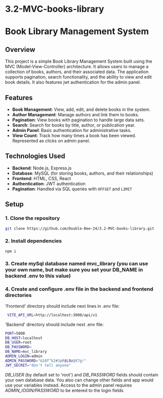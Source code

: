 ﻿# 3.2-MVC-books-library
# Book Library Management System

## Overview

This project is a simple Book Library Management System built using the MVC (Model-View-Controller) architecture. It allows users to manage a collection of books, authors, and their associated data. The application supports pagination, search functionality, and the ability to view and edit book details. It also features jwt authentication for the admin panel.

## Features

- **Book Management**: View, add, edit, and delete books in the system.
- **Author Management**: Manage authors and link them to books.
- **Pagination**: View books with pagination to handle large data sets.
- **Search**: Search for books by title, author, or publication year.
- **Admin Panel**: Basic authentication for administrative tasks.
- **View Count**: Track how many times a book has been viewed. Represented as clicks on admin panel.

## Technologies Used

- **Backend**: Node.js, Express.js
- **Database**: MySQL (for storing books, authors, and their relationships)
- **Frontend**: HTML, CSS, React
- **Authentication**: JWT authentication
- **Pagination**: Handled via SQL queries with `OFFSET` and `LIMIT`

## Setup

### 1. Clone the repository
```bash
git clone https://github.com/Double-Bee-24/3.2-MVC-books-library.git
```

### 2. Install dependencies
```bash
npm i
```

### 3. Create mySql database named mvc_library (you can use your own name, but make sure you set your DB_NAME in backend .env to this value)

### 4. Create and configure .env file in the backend and frontend directories
'Frontend' directory should include next lines in .env file:
```bash
 VITE_API_URL=http://localhost:3000/api/v1
```
'Backend' directory should include next .env file: 
```bash
PORT=5000
DB_HOST=localhost
DB_USER=root
DB_PASSWORD=
DB_NAME=mvc_library
ADMIN_LOGIN=admin
ADMIN_PASSWORD="&S8f^k2#JpR$L9z@X7g!"
JWT_SECRET="don't tell anyone"
```
*DB_USER* (by default set to 'root') and *DB_PASSWORD* fields should contain your own database data. You also can change other fields and app would use your variables instead.
Access to the admin panel requires *ADMIN_lOGIN/PASSWORD* to be entered to the login fields  



